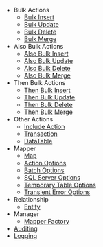 - Bulk Actions
   - [Bulk Insert](actions/bulk-insert.md)
   - [Bulk Update](actions/bulk-update.md)
   - [Bulk Delete](actions/bulk-delete.md)
   - [Bulk Merge](actions/bulk-merge.md)
- Also Bulk Actions
   - [Also Bulk Insert](actions/also-bulk-insert.md)
   - [Also Bulk Update](actions/also-bulk-update.md)
   - [Also Bulk Delete](actions/also-bulk-delete.md)
   - [Also Bulk Merge](actions/also-bulk-merge.md)
- Then Bulk Actions
   - [Then Bulk Insert](actions/then-bulk-insert.md)
   - [Then Bulk Update](actions/then-bulk-update.md)
   - [Then Bulk Delete](actions/then-bulk-delete.md)
   - [Then Bulk Merge](actions/then-bulk-merge.md)
- Other Actions
   - [Include Action](actions/include-actions.md)
   - [Transaction](actions/transaction.md)
   - [DataTable](actions/data-table.md)
- Mapper
   - [Map](mapper/map.md)
   - [Action Options](mapper/action-options.md)
   - [Batch Options](mapper/batch-options.md)
   - [SQL Server Options](mapper/sql-server-options.md)
   - [Temporary Table Options](mapper/temporary-table-options.md)
   - [Transient Error Options](mapper/transient-error-options.md)
- Relationship
   - [Entity](relationship/relationship.md)
- Manager
   - [Mapper Factory](manager/mapper-factory.md)
- [Auditing](audit/audit.md)
- [Logging](logging/logging.md)
